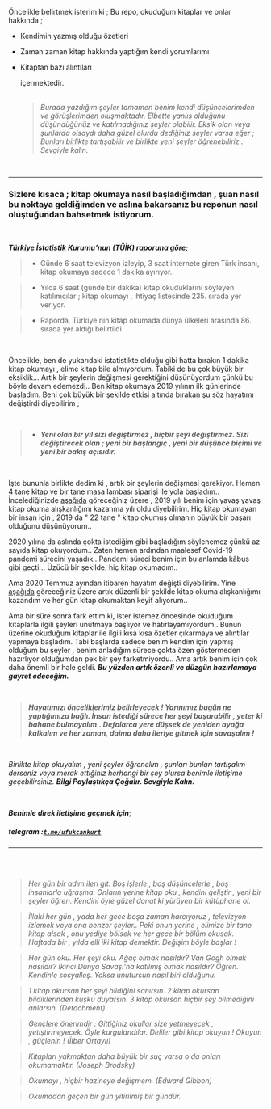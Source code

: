 
Öncelikle belirtmek isterim ki ; Bu repo, okuduğum kitaplar ve onlar hakkında ;
-  Kendimin yazmış olduğu özetleri 
-  Zaman zaman kitap hakkında yaptığım kendi yorumlarımı 
-  Kitaptan bazı alıntıları 
   
   içermektedir. <br> <br>

    >*Burada yazdığım şeyler tamamen benim kendi düşüncelerimden ve görüşlerimden oluşmaktadır. Elbette yanlış olduğunu düşündüğünüz ve katılmadığınız şeyler olabilir. Eksik olan veya şunlarda olsaydı daha güzel olurdu dediğiniz şeyler varsa eğer ; Bunları birlikte tartışabilir ve birlikte yeni şeyler öğrenebiliriz.. Sevgiyle kalın.* 
    
    <br> 
   

____

 
  ###  Sizlere kısaca ; kitap okumaya nasıl başladığımdan , şuan nasıl bu noktaya geldiğimden ve aslına bakarsanız bu reponun nasıl oluştuğundan bahsetmek istiyorum. 

<br>

   **_Türkiye İstatistik Kurumu’nun (TÜİK) raporuna göre;_** 

> - Günde 6 saat televizyon izleyip,  3 saat internete giren Türk insanı, kitap okumaya sadece 1 dakika 
    ayırıyor..

> - Yılda 6 saat (günde bir dakika) kitap okuduklarını söyleyen katılımcılar ; kitap okumayı , ihtiyaç listesinde 235. sırada yer veriyor.

> - Raporda, Türkiye'nin kitap okumada dünya ülkeleri arasında 86. sırada yer aldığı belirtildi.

<br>

Öncelikle, ben de yukarıdaki istatistikte olduğu gibi hatta bırakın 1 dakika kitap okumayı , elime kitap bile almıyordum. Tabiki de bu çok büyük bir eksiklik... Artık bir şeylerin değişmesi gerektiğini düşünüyordum çünkü bu böyle devam edemezdi.. Ben kitap okumaya 2019 yılının ilk günlerinde başladım. Beni çok büyük bir şekilde etkisi altında bırakan şu söz hayatımı değiştirdi diyebilirim ;  

<br>

  > - **_Yeni olan bir yıl sizi değiştirmez , hiçbir şeyi değiştirmez. Sizi değiştirecek olan ; yeni bir başlangıç , yeni bir düşünce biçimi ve yeni bir bakış açısıdır._**

<br>

 İşte bununla birlikte dedim ki , artık bir şeylerin değişmesi gerekiyor. Hemen 4 tane kitap ve bir tane masa lambası siparişi ile yola başladım.. İncelediğinizde [aşağıda](https://github.com/ufukcankurt/myLibrary#2019) göreceğiniz üzere , 2019 yılı benim için yavaş yavaş kitap okuma alışkanlığımı kazanma yılı oldu diyebilirim. Hiç kitap okumayan bir insan için , 2019 da " 22 tane " kitap okumuş olmanın büyük bir başarı olduğunu düşünüyorum..

 2020 yılına da aslında çokta istediğim gibi başladığım söylenemez çünkü az sayıda kitap okuyordum.. Zaten hemen ardından maalesef Covid-19 pandemi sürecini yaşadık.. Pandemi süreci benim için bu anlamda kâbus gibi geçti... Üzücü bir şekilde, hiç kitap okumadım..

 Ama 2020 Temmuz ayından itibaren hayatım değişti diyebilirim. Yine [aşağıda](https://github.com/ufukcankurt/myLibrary#okudu%C4%9Fum-ki%CC%87taplar) göreceğiniz üzere artık düzenli bir şekilde kitap okuma alışkanlığımı kazandım ve her gün kitap okumaktan keyif alıyorum.. 
 
 Ama bir süre sonra fark ettim ki, ister istemez öncesinde okuduğum kitaplarla ilgili şeyleri unutmaya başlıyor ve hatırlayamıyordum.. Bunun üzerine okuduğum kitaplar ile ilgili kısa kısa özetler çıkarmaya ve alıntılar yapmaya başladım. Tabi başlarda sadece benim kendim için yapmış olduğum bu şeyler , benim anladığım sürece çokta özen göstermeden hazırlıyor olduğumdan  pek bir şey farketmiyordu.. Ama artık benim için çok daha önemli bir hale geldi. ***Bu yüzden artık özenli ve düzgün hazırlamaya gayret edeceğim.***

<br>

 > ***Hayatımızı önceliklerimiz belirleyecek ! Yarınımız bugün ne yaptığımıza bağlı. İnsan istediği sürece her şeyi başarabilir , yeter ki bahane bulmayalım.. Defalarca yere düşsek de yeniden ayağa kalkalım ve her zaman, daima daha ileriye gitmek için savaşalım !***

<br>

  *Birlikte kitap okuyalım , yeni şeyler öğrenelim , şunları bunları tartışalım derseniz veya merak ettiğiniz herhangi bir şey olursa benimle iletişime geçebilirsiniz.* ***Bilgi Paylaştıkça Çoğalır. Sevgiyle Kalın.***

<br>

  ***Benimle direk iletişime geçmek için***;
##### telegram :[**`t.me/ufukcankurt`**](https://t.me/ufukcankurt)
  

___ 

<br> <br>
 
> *Her gün bir adım ileri git. Boş işlerle , boş düşüncelerle , boş insanlarla uğraşma. Onların yerine kitap oku , kendini geliştir , yeni bir şeyler öğren. Kendini öyle güzel donat ki yürüyen bir kütüphane ol.*

> *İllaki her gün , yada her gece boşa zaman harcıyoruz , televizyon izlemek veya ona benzer şeyler.. Peki onun yerine ; elimize bir tane kitap alsak , onu yediye bölsek ve her gece bir bölüm okusak. Haftada bir , yılda elli iki kitap demektir. Değişim böyle başlar !*

> *Her gün oku. Her şeyi oku. Ağaç olmak nasıldır? Van Gogh olmak nasıldır? İkinci Dünya Savaşı'na katılmış olmak nasıldır? Öğren. Kendinle sosyalleş. Yoksa unutursun nasıl biri olduğunu.*

> *1 kitap okursan her şeyi bildiğini sanırsın. 2 kitap okursan bildiklerinden kuşku duyarsın. 3 kitap okursan hiçbir şey bilmediğini anlarsın.  (Detachment)*

> *Gençlere önerimdir : Gittiğiniz okullar size yetmeyecek , yetiştirmeyecek. Öyle kurgulandılar. Deliler gibi kitap okuyun ! Okuyun , güçlenin !  (İlber Ortaylı)*

> *Kitapları yakmaktan daha büyük bir suç varsa o da onları okumamaktır. (Joseph Brodsky)*

> *Okumayı , hiçbir hazineye değişmem. (Edward Gibbon)*

> *Okumadan geçen bir gün yitirilmiş bir gündür.*


